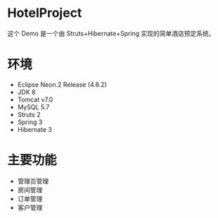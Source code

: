# HotelProject
这个 Demo 是一个由 Struts+Hibernate+Spring 实现的简单酒店预定系统。

# 环境
- Eclipse Neon.2 Release (4.6.2)
- JDK 8
- Tomcat v7.0
- MySQL 5.7
- Struts 2
- Spring 3
- Hibernate 3

# 主要功能
- 管理员管理
- 房间管理
- 订单管理
- 客户管理
